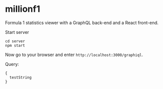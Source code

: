 # millionf1
Formula 1 statistics viewer with a GraphQL back-end and a React front-end.

Start server
```
cd server
npm start
```

Now go to your browser and enter `http://localhost:3000/graphiql`.

Query:
```
{
  testString
}
```